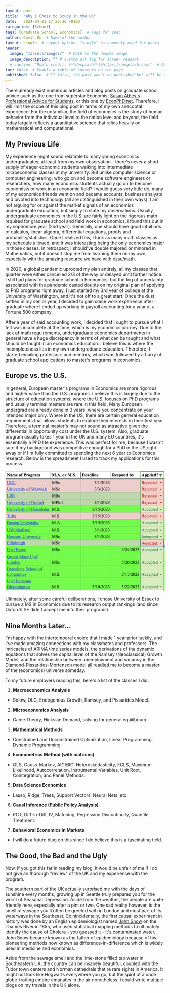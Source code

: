 ```yaml
---
layout: post
title:  "Why I Chose to Study in the UK"
date:   2024-04-21 17:26:36 +0100
categories: [School]
tags: [Graduate School, Economics]  # Tags for spec
author: Gavin Qu  # Name of the author
layout: single  # Layout option, "single" is commonly used for posts
header:
  image: "/assets/images/"  # Path to the header image
  image_description: "" # custom alt tag for screen readers
  # caption: "Photo credit: [**Unsplash**](https://unsplash.com)"  # Optional caption for the header image
toc: false  # Enable a table of contents on the page
published: false  # If false, the post won't be published but will be drafted
---
```

There already exist numerous articles and blog posts on graduate school advice such as the one from superstar Economist [Susan Athey's Professional Advice for Students](https://gsb-faculty.stanford.edu/susan-athey/professional-advice/), or this one by [EconPhD.net](https://econphd.econwiki.com/guide.htm). Therefore, I will limit the scope of this blog post in terms of my own anecdotal experience. For the unfamiliar, the field of economics is the study of human behavior from the individual level to the nation level and beyond, the field today largely reflects a quantitative science that relies heavily on mathematical and computational. 

## My Previous Life
My experience might sound relatable to many young economics undergraduates, at least from my own observation - there's never a short supply of eager economic students walking into intermediate microeconomic classes at my university. But unlike computer science or computer engineering, who go on and become software engineers or researchers, how many economics students actually go on to become economists or work in an economic field? I would guess very little do, many of my economics friends went on and became accounts, business analysts and pivoted into technology (all are distinguished in their own ways). I am not arguing for or against the market signals of an economics undergraduate education, but simply to state my observations. Usually, undergraduate economics in the U.S. are fairly light on the rigorous math required for graduate school and field work in economics, I found this out in my sophomore year (2nd year). Generally, one should have good intuitions of calculus, linear algebra, differential equations, proofs and probability/statistics. Once I realized this, I took as many math classes as my schedule allowed, and it was interesting being the only economics major in those classes. In retrospect, I should've double majored or minored in Mathematics, but it doesn't stop me from learning them on my own, especially with the amazing resource we have with [ossu/math](https://github.com/ossu/math). 

In 2020, a global pandemic uprooted my plan entirely, all my classes that quarter were either cancelled 2/3 of the way or delayed until further notice. I still had plans for graduate school in Economics, but the fog of uncertainty associated with the pandemic casted doubts on my original plan of applying to PhD programs right away. I just started my 3rd year of college at the University of Washington, and it's not off to a great start. Once the dust settled in my senior year, I decided to gain some work experience after I graduate where I ended up working in payroll accounting for a year at a Fortune 500 company. 

After a year of said accounting work, I decided that I ought to pursue what I felt was incomplete at the time, which is my economics journey. Due to the lack of math requirements, undergraduate economics departments in general have a huge discrepancy in terms of what can be taught and what should be taught in an economics education. I believe this is where the incompleteness lies in my own undergraduate education. Therefore, I started emailing professors and mentors, which was followed by a flurry of graduate school applications to master's programs in economics. 

## Europe vs. the U.S. 
In general, European master's programs in Economics are more rigorous and higher value than the U.S. programs. I believe this is largely due to the structure of education systems, where the U.S. focuses on PhD programs and usually terminal masters are rare in this field. Many European undergrad are already done in 3 years, where you concentrate on your intended major only. Where in the US, there are certain general education requirements that allows students to explore their interests in their first year. Therefore, a terminal master's may not sound as attractive given the differential in opportunity cost under the U.S. system. Also, graduate program usually takes 1 year in the UK and many EU countries, it's essentially a PhD lite experience. This was perfect for me, because I wasn't sure if my background was competitive enough for a PhD in the US right away or if I'm fully committed to spending the next 6 year to Economics research. Below is the spreadsheet I used to track my applications for this process. 

![My Application Spreadsheet](/assets/images/schooltracking.png)

Ultimately, after some careful deliberations, I chose University of Essex to pursue a MS in Economics due to its research output rankings (and since Oxford/LSE didn't accept me into their programs). 

## Nine Months Later... 
I'm happy with the intertemporal choice that I made 1 year prior luckily, and I've made amazing connections with my classmates and professors. The intricacies of ARIMA time series models, the derivations of the dynamic equations that solves the capital level of the Ramsey (Neoclassical) Growth Model, and the relationship between unemployment and vacancy in the Diamond-Pissarides-Mortenson model all readied me to become a master of the (economics) universe someday. 

To my future employers reading this, here's a list of the classes I did: 

1. **Macroeconomics Analysis**
  - Solow, OLG, Endogenous Growth, Ramsey, and Pissarides Model. 
2. **Microeconomics Analysis**
  - Game Theory, Hicksian Demand, solving for general equilibrium
3. **Mathematical Methods**
  - Constrained and Unconstrained Optimization, Linear Programming, Dynamic Programming. 
4. **Econometrics Method (with matrices)**
  - OLS, Gauss-Markov, AIC/BIC, Heteroskedasticity, FGLS, Maximum Likelihood, Autocorrelation, Instrumental Variables, Unit Root, Cointegration, and Panel Methods. 
5. **Data Science Economics**
  - Lasso, Ridge, Trees, Support Vectors, Neural Nets, etc. 
6. **Causl Inference (Public Policy Analysis)**
  - RCT, Diff-in-Diff, IV, Matching, Regression Discontinuity, Quantile Treatment. 
7. **Behavioral Economics in Markets**
  - I will do a future blog on this since I do believe this is a fascinating field. 

## The Good, the Bad and the Ugly
Now, if you got this far in reading my blog, it would be unfair of me if I do not give an thorough "review" of the UK and my experience with the program. 

The southern part of the UK actually surprised me with the days of sunshine every months, growing up in Seattle truly prepares you for the worst of Seasonal Depression. Aside from the weather, the people are quite friendly here, especially after a pint or two. One sad reality however, is the smell of sewage you'll often be greeted with in London and most part of its waterways in the Southeast. Coinincidentally, the first causal experiment in history was done by an English  epidemiologist named [John Snow](https://en.wikipedia.org/wiki/John_Snow) on the Thames River in 1855, who used statistical mapping methods to ultimately identify the cause of Cholera - you guessed it - it's contaminated water. John Snow became known as the father of epidemiology because of his pioneering methods now known as difference-in-difference which is widely used in medicine and economics. 

Aside from the sewage smell and the lime-stone filled tap water in Southeastern UK, the country can be insanely beautiful, coupled with the Tudor town centers and Norman cathedrals that're rare sights in America. It might not look like Hogwarts everywhere you go, but the spirit of a once globe-trotting empire emanates in the air nonetheless. I could write multiple blogs on my travels in the UK alone. 



